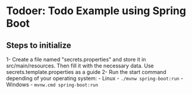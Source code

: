 # Todoer: Todo Example using Spring Boot

## Steps to initialize
1- Create a file named "secrets.properties" and store it in src/main/resources. Then fill it with the necessary data. Use secrets.template.properties as a guide
2- Run the start command depending of your operating system:
    - Linux
    - `./mvnw spring-boot:run`
    - Windows
    - `mvnw.cmd spring-boot:run`

